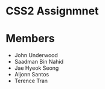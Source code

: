 <h1>CSS2 Assignmnet</h1>

<h1>Members</h1>
<ul>
<li>John Underwood</li>
<li>Saadman Bin Nahid</li>
<li>Jae Hyeok Seong</li>
<li>Aljonn Santos</li>
<li>Terence Tran</li>
</ul>
